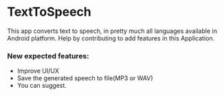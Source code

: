 # TextToSpeech
This app converts text to speech, in pretty much all languages available in Android platform. Help by contributing to add features in this Application.


### New expected features:
* Improve UI/UX
* Save the generated speech to file(MP3 or WAV)
* You can suggest.

